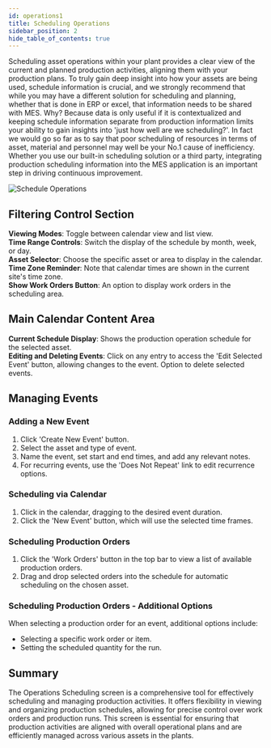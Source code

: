 ```yaml
---
id: operations1
title: Scheduling Operations
sidebar_position: 2
hide_table_of_contents: true
---
```

Scheduling asset operations within your plant provides a clear view of the current and planned production activities, aligning them with your production plans. 
To truly gain deep insight into how your assets are being used, schedule information is crucial, and we strongly recommend that while you may have a different solution
for scheduling and planning, whether that is done in ERP or excel, that information needs to be shared with MES. Why? Because data is only useful if it is contextualized and keeping
schedule information separate from production information limits your ability to gain insights into 'just how well are we scheduling?'. 
In fact we would go so far as to say that poor scheduling of resources in terms of asset, material and personnel may well be your No.1 cause of inefficiency.
Whether you use our built-in scheduling solution or a third party, integrating production scheduling information into the MES application is an important step in
driving continuous improvement.

![Schedule Operations](/img/ops-scheduling-operations.png)


## Filtering Control Section

**Viewing Modes**:  Toggle between calendar view and list view.<br />
**Time Range Controls**:  Switch the display of the schedule by month, week, or day.<br />
**Asset Selector**:  Choose the specific asset or area to display in the calendar.<br />
**Time Zone Reminder**:  Note that calendar times are shown in the current site's time zone.<br />
**Show Work Orders Button**:  An option to display work orders in the scheduling area.

## Main Calendar Content Area

**Current Schedule Display**:  Shows the production operation schedule for the selected asset.<br />
**Editing and Deleting Events**:  Click on any entry to access the 'Edit Selected Event' button, allowing changes to the event.  Option to delete selected events.

## Managing Events

### Adding a New Event
1. Click 'Create New Event' button.
2. Select the asset and type of event.
3. Name the event, set start and end times, and add any relevant notes.
4. For recurring events, use the 'Does Not Repeat' link to edit recurrence options.

### Scheduling via Calendar
1. Click in the calendar, dragging to the desired event duration.
2. Click the 'New Event' button, which will use the selected time frames.

### Scheduling Production Orders
1. Click the 'Work Orders' button in the top bar to view a list of available production orders.
2. Drag and drop selected orders into the schedule for automatic scheduling on the chosen asset.

### Scheduling Production Orders - Additional Options
When selecting a production order for an event, additional options include:
  - Selecting a specific work order or item.
  - Setting the scheduled quantity for the run.

## Summary

The Operations Scheduling screen is a comprehensive tool for effectively scheduling and managing production activities. It offers flexibility in viewing and organizing production schedules, allowing for precise control over work orders and production runs. This screen is essential for ensuring that production activities are aligned with overall operational plans and are efficiently managed across various assets in the plants.
